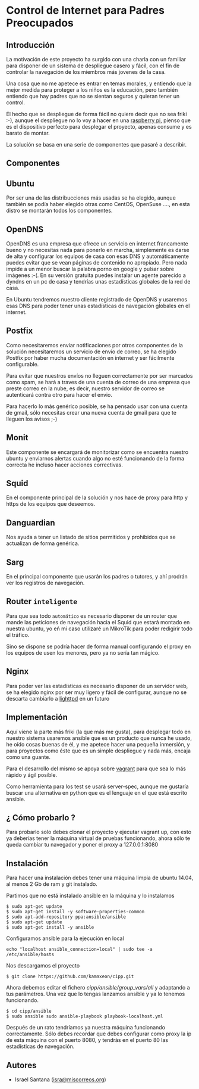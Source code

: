 # Control de Internet para Padres Preocupados

Introducción
------------

La motivación de este proyecto ha surgido con una charla con un familiar para disponer de un sistema de despliegue casero y fácil, con el fin de controlar la navegación de los miembros más jovenes de la casa.

Una cosa que no me apetece es entrar en temas morales, y entiendo que la mejor medida para proteger a los niños es la educación, pero también entiendo que hay padres que no se sientan seguros y quieran tener un control.

El hecho que se despliegue de forma fácil no quiere decir que no sea friki :-), aunque el despliegue no lo voy a hacer en una [raspberry pi](http://www.raspberrypi.org), pienso que es el dispositivo perfecto para desplegar el proyecto, apenas consume y es barato de montar.

La solución se basa en una serie de componentes que pasaré a describir.

Componentes
-----------

## Ubuntu

Por ser una de las distribucciones más usadas se ha elegido, aunque también se podía haber elegido otras como CentOS, OpenSuse ...., en esta distro se montarán todos los componentes.

## OpenDNS

OpenDNS es una empresa que ofrece un servicio en internet francamente bueno y no necesitas nada para ponerlo en marcha, simplemente es darse de alta y configurar los equipos de casa con esas DNS y automáticamente puedes evitar que se vean páginas de contenido no apropiado. Pero nada impide a un menor buscar la palabra porno en google y pulsar sobre imágenes :-(. En su versión gratuita puedes instalar un agente parecido a dyndns en un pc de casa y tendrías unas estadísticas globales de la red de casa.

En Ubuntu tendremos nuestro cliente registrado de OpenDNS y usaremos esas DNS para poder tener unas estadísticas de navegación globales en el internet.

## Postfix

Como necesitaremos enviar notificaciones por otros componentes de la solución necesitaremos un servicio de envio de correo, se ha elegido Postfix por haber mucha documentación en internet y ser fácilmente configurable.

Para evitar que nuestros envíos no lleguen correctamente por ser marcados como spam, se hará a traves de una cuenta de correo de una empresa que preste correo en la nube, es decir, nuestro servidor de correo se autenticará contra otro para hacer el envio.

Para hacerlo lo más genérico posible, se ha pensado usar con una cuenta de gmail, sólo necesitas crear una nueva cuenta de gmail para que te lleguen los avisos ;-)

## Monit

Este componente se encargará de monitorizar como se encuentra nuestro ubuntu y enviarnos alertas cuando algo no esté funcionando de la forma correcta he incluso hacer acciones correctivas.

## Squid

En el componente principal de la solución y nos hace de proxy para http y https de los equipos que deseemos.

## Danguardian

Nos ayuda a tener un listado de sitios permitidos y prohibidos que se actualizan de forma genérica.


## Sarg

En el principal componente que usarán los padres o tutores, y ahí prodrán ver los registros de navegación.

## Router `inteligente`

Para que sea todo `automático` es necesario disponer de un router que mande las peticiones de navegación hacia el Squid que estará montado en nuestra ubuntu, yo eń mi caso utilizaré un MikroTik para poder redigirir todo el tráfico. 

Sino se dispone se podría hacer de forma manual configurando el proxy en los equipos de usen los menores, pero ya no sería tan mágico.

## Nginx

  Para poder ver las estadísticas es necesario disponer de un servidor web, se ha elegido nginx por ser muy ligero y fácil de configurar, aunque no se descarta cambiarlo a [lighttpd](https://www.lighttpd.net/) en un futuro

Implementación
--------------

Aquí viene la parte más friki (la que más me gusta), para desplegar todo en nuestro sistema usaremos ansible que es un producto que nunca he usado, he oído cosas buenas de él, y me apetece hacer una pequeña inmersión, y para proyectos como éste que es un simple despliegue y nada más, encaja como una guante.

Para el desarrollo del mismo se apoya sobre [vagrant](http://www.vagrantup.com) para que sea lo más rápido y ágil posible.

Como herramienta para los test se usará server-spec, aunque me gustaría buscar una alternativa en python que es el lenguaje en el que está escrito ansible.

¿ Cómo probarlo ?
-----------------

Para probarlo solo debes clonar el proyecto y ejecutar vagrant up, con esto ya deberías tener la máquina virtual de pruebas funcionando, ahora sólo te queda cambiar tu navegador y poner el proxy a 127.0.0.1:8080

Instalación
-----------

Para hacer una instalación debes tener una máquina limpia de ubuntu 14.04, al menos 2 Gb de ram y git instalado.

Partimos que no está instalado ansible en la máquina y lo instalamos

```
$ sudo apt-get update
$ sudo apt-get install -y software-properties-common
$ sudo apt-add-repository ppa:ansible/ansible
$ sudo apt-get update
$ sudo apt-get install -y ansible
```

Configuramos ansible para la ejecución en local

```
echo "localhost ansible_connection=local" | sudo tee -a /etc/ansible/hosts
```

Nos descargamos el proyecto

```
$ git clone https://github.com/kamaxeon/cipp.git
```

Ahora debemos editar el fichero *cipp/ansible/group_vars/all* y adaptando a tus parámetros. Una vez que lo tengas lanzamos ansible y ya lo tenemos funcionando.


```
$ cd cipp/ansible
$ sudo ansible sudo ansible-playbook playbook-localhost.yml
```


Después de un rato tendríamos ya nuestra máquina funcionando correctamente. Sólo debes recordar que debes configurar como proxy la ip de esta máquina con el puerto 8080, y tendrás en el puerto 80 las estadísticas de navegación.


Autores
-------

* Israel Santana (isra@miscorreos.org)

